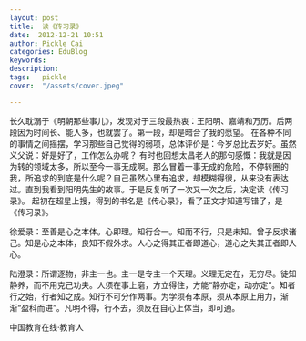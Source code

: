 ```yaml
---
layout: post  
title:  读《传习录》  
date:  2012-12-21 10:51  
author: Pickle Cai  
categories: EduBlog  
keywords: 
description:   
tags:	pickle   
cover:  "/assets/cover.jpeg"  

---  
```

    
 长久耽溺于《明朝那些事儿》，发现对于三段最热衷：王阳明、嘉靖和万历。后两段因为时间长、能人多，也就罢了。第一段，却是暗合了我的愿望。 在各种不同的事情之间摇摆，学习那些自己觉得的弱项，总体评价是：今岁总比去岁好。虽然义父说：好是好了，工作怎么办呢？ 有时也回想太昌老人的那句感慨：我就是因为转的领域太多，所以至今一事无成啊。那么冒着一事无成的危险，不停转圈的我，所追求的到底是什么呢？自己虽然心里有追求，却模糊得很，从来没有表达过。直到我看到阳明先生的故事。于是反复听了一次又一次之后，决定读《传习录》。 起初在超星上搜，得到的书名是《传心录》，看了正文才知道写错了，是《传习录》。

徐爱录：至善是心之本体。心即理。知行合一。知而不行，只是未知。曾子反求诸己。知是心之本体，良知不假外求。人心之得其正者即道心，道心之失其正者即人心。

陆澄录：所谓逐物，非主一也。主一是专主一个天理。义理无定在，无穷尽。徒知静养，而不用克己功夫。人须在事上磨，方立得住，方能“静亦定，动亦定”。知者行之始，行者知之成。知行不可分作两事。为学须有本原，须从本原上用力，渐渐“盈科而进”。凡明不得，行不去，须反在自心上体当，即可通。																		

		    
 中国教育在线·教育人

